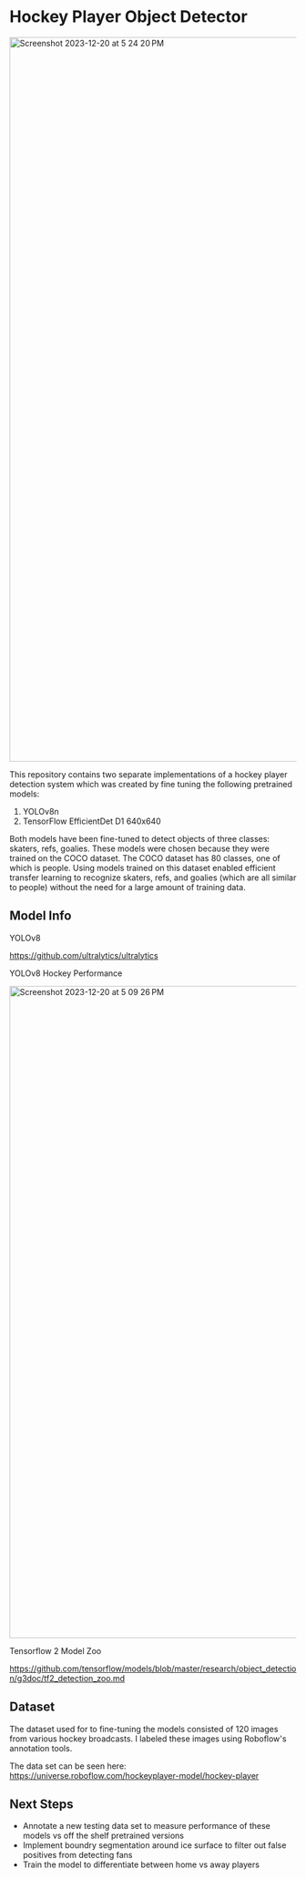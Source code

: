 # Hockey Player Object Detector


<img width="1272" alt="Screenshot 2023-12-20 at 5 24 20 PM" src="https://github.com/candrle20/HockeyPlayerDetector/assets/136523247/1c519a2d-8683-48e9-9c4b-c20df2de36cd">



This repository contains two separate implementations of a hockey player detection system which was created by fine tuning the following pretrained models:

1. YOLOv8n
2. TensorFlow EfficientDet D1 640x640

Both models have been fine-tuned to detect objects of three classes: skaters, refs, goalies. These models were chosen because they were trained on the COCO dataset. The COCO dataset has 80 classes, one of which is people. Using models trained on this dataset enabled efficient transfer learning to recognize skaters, refs, and goalies (which are all similar to people) without the need for a large amount of training data.


## Model Info

YOLOv8

https://github.com/ultralytics/ultralytics

YOLOv8 Hockey Performance

<img width="1145" alt="Screenshot 2023-12-20 at 5 09 26 PM" src="https://github.com/candrle20/HockeyPlayerDetector/assets/136523247/63f67f5c-ea30-4da5-9870-8031f3d0274d">


Tensorflow 2 Model Zoo

https://github.com/tensorflow/models/blob/master/research/object_detection/g3doc/tf2_detection_zoo.md


## Dataset

The dataset used for to fine-tuning the models consisted of 120 images from various hockey broadcasts. I labeled these images using Roboflow's annotation tools. 

The data set can be seen here: https://universe.roboflow.com/hockeyplayer-model/hockey-player

## Next Steps

- Annotate a new testing data set to measure performance of these models vs off the shelf pretrained versions
- Implement boundry segmentation around ice surface to filter out false positives from detecting fans
- Train the model to differentiate between home vs away players

